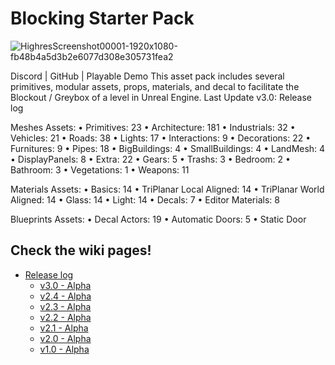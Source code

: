 # Blocking Starter Pack

![HighresScreenshot00001-1920x1080-fb48b4a5d3b2e6077d308e305731fea2](https://user-images.githubusercontent.com/7216958/208236199-40a6ae63-0019-4cfa-9982-360e3143e271.jpg)

Discord | GitHub | Playable Demo
This asset pack includes several primitives, modular assets, props, materials, and decal to facilitate the Blockout / Greybox of a level in Unreal Engine.
Last Update v3.0: Release log

Meshes Assets:
•	Primitives: 23
•	Architecture: 181
•	Industrials: 32
•	Vehicles: 21
•	Roads: 38
•	Lights: 17
•	Interactions: 9
•	Decorations: 22
•	Furnitures: 9
•	Pipes: 18
•	BigBuildings: 4
•	SmallBuildings: 4
•	LandMesh: 4
•	DisplayPanels: 8
•	Extra: 22
•	Gears: 5
•	Trashs: 3
•	Bedroom: 2
•	Bathroom: 3
•	Vegetations: 1
•	Weapons: 11

Materials Assets:
•	Basics: 14
•	TriPlanar Local Aligned: 14
•	TriPlanar World Aligned: 14
•	Glass: 14
•	Light: 14
•	Decals: 7
•	Editor Materials: 8

Blueprints Assets:
•	Decal Actors: 19
•	Automatic Doors: 5
•	Static Door

## Check the wiki pages!
- [Release log](https://github.com/xavier150/BlockingStarterPack/wiki/Release-log)
  - [v3.0 - Alpha](https://github.com/xavier150/BlockingStarterPack/blob/main/ReleaseLog/v3.0.md)
  - [v2.4 - Alpha](https://github.com/xavier150/BlockingStarterPack/blob/main/ReleaseLog/v2.4.md)
  - [v2.3 - Alpha](https://github.com/xavier150/BlockingStarterPack/blob/main/ReleaseLog/v2.3.md)
  - [v2.2 - Alpha](https://github.com/xavier150/BlockingStarterPack/blob/main/ReleaseLog/v2.2.md)
  - [v2.1 - Alpha](https://github.com/xavier150/BlockingStarterPack/blob/main/ReleaseLog/v2.1.md)
  - [v2.0 - Alpha](https://github.com/xavier150/BlockingStarterPack/blob/main/ReleaseLog/v2.0.md)
  - [v1.0 - Alpha](https://github.com/xavier150/BlockingStarterPack/blob/main/ReleaseLog/v1.0.md)

